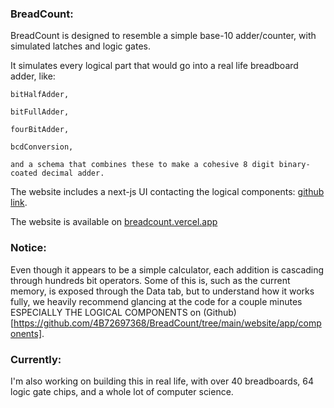 ### BreadCount:

BreadCount is designed to resemble a simple base-10 adder/counter, with simulated latches and logic gates.

It simulates every logical part that would go into a real life breadboard adder, like:
    
    bitHalfAdder,
    
    bitFullAdder, 
    
    fourBitAdder, 
    
    bcdConversion, 
    
    and a schema that combines these to make a cohesive 8 digit binary-coated decimal adder.

The website includes a next-js UI contacting the logical components: [github link](https://github.com/4B72697368/BreadCount/tree/main/website/app/components).

The website is available on [breadcount.vercel.app](https://bread-count.vercel.app/)

### Notice:
Even though it appears to be a simple calculator, each addition is cascading through hundreds bit operators.
Some of this is, such as the current memory, is exposed through the Data tab, but to understand how it works fully, we heavily recommend glancing at the code for a couple minutes ESPECIALLY THE LOGICAL COMPONENTS on (Github)[https://github.com/4B72697368/BreadCount/tree/main/website/app/components].

### Currently:
I'm also working on building this in real life, with over 40 breadboards, 64 logic gate chips, and a whole lot of computer science.
